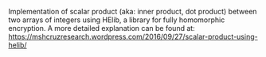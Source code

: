 Implementation of scalar product (aka: inner product, dot product) between two arrays of integers using HElib, a library for fully homomorphic encryption.
A more detailed explanation can be found at: https://mshcruzresearch.wordpress.com/2016/09/27/scalar-product-using-helib/

